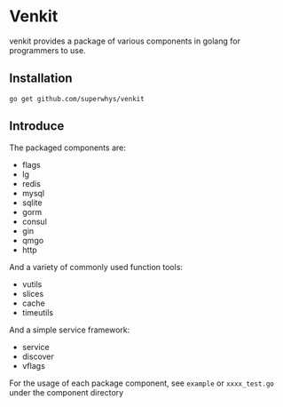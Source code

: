 # Venkit

venkit provides a package of various components in golang for programmers to use.

## Installation
`go get github.com/superwhys/venkit`

## Introduce

The packaged components are:
- flags 
- lg
- redis
- mysql
- sqlite
- gorm
- consul
- gin
- qmgo
- http

And a variety of commonly used function tools:
- vutils
- slices
- cache
- timeutils

And a simple service framework:
- service
- discover
- vflags

For the usage of each package component, see `example` or `xxxx_test.go` under the component directory

